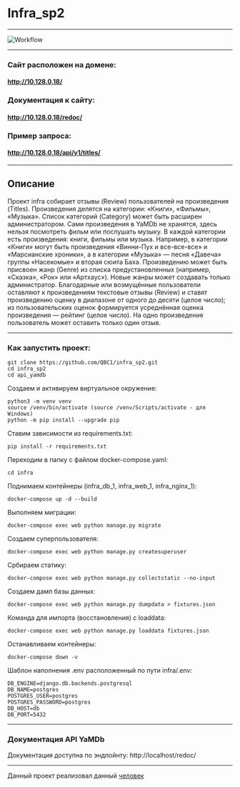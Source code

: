 # Infra_sp2
____
![Workflow](https://github.com/QBC1/yamdb_final/actions/workflows/yamdb_workflow.yml/badge.svg)
____
### Сайт расположен на домене:
#### http://10.128.0.18/

### Документация к сайту:
#### http://10.128.0.18/redoc/

### Пример запроса:
#### http://10.128.0.18/api/v1/titles/
____
## Описание
Проект infra собирает отзывы (Review) пользователей на произведения (Titles). Произведения делятся на категории: «Книги», «Фильмы», «Музыка». Список категорий (Category) может быть расширен администратором. Сами произведения в YaMDb не хранятся, здесь нельзя посмотреть фильм или послушать музыку. В каждой категории есть произведения: книги, фильмы или музыка. Например, в категории «Книги» могут быть произведения «Винни-Пух и все-все-все» и «Марсианские хроники», а в категории «Музыка» — песня «Давеча» группы «Насекомые» и вторая сюита Баха. Произведению может быть присвоен жанр (Genre) из списка предустановленных (например, «Сказка», «Рок» или «Артхаус»). Новые жанры может создавать только администратор. Благодарные или возмущённые пользователи оставляют к произведениям текстовые отзывы (Review) и ставят произведению оценку в диапазоне от одного до десяти (целое число); из пользовательских оценок формируется усреднённая оценка произведения — рейтинг (целое число). На одно произведение пользователь может оставить только один отзыв.
____
### Как запустить проект:
```
git clone https://github.com/QBC1/infra_sp2.git
cd infra_sp2
cd api_yamdb    
```
Создаем и активируем виртуальное окружение:
```
python3 -m venv venv
source /venv/bin/activate (source /venv/Scripts/activate - для Windows)
python -m pip install --upgrade pip
```
Ставим зависимости из requirements.txt:
```
pip install -r requirements.txt
```
Переходим в папку с файлом docker-compose.yaml:
```
cd infra
```
Поднимаем контейнеры (infra_db_1, infra_web_1, infra_nginx_1):
```
docker-compose up -d --build
```
Выполняем миграции:
```
docker-compose exec web python manage.py migrate
```
Создаем суперпользователя:
```
docker-compose exec web python manage.py createsuperuser
```
Србираем статику:
```
docker-compose exec web python manage.py collectstatic --no-input
```
Создаем дамп базы данных:
```
docker-compose exec web python manage.py dumpdata > fixtures.json
```
Команда для импорта (восстановления) с loaddata:
```
docker-compose exec web python manage.py loaddata fixtures.json
```
Останавливаем контейнеры:
```
docker-compose down -v
```
Шаблон наполнения .env расположенный по пути infra/.env:
```
DB_ENGINE=django.db.backends.postgresql
DB_NAME=postgres
POSTGRES_USER=postgres
POSTGRES_PASSWORD=postgres
DB_HOST=db
DB_PORT=5432
```
____
### Документация API YaMDb
Документация доступна по эндпойнту: http://localhost/redoc/
___
Данный проект реализовал данный [человек](https://github.com/QBC1)
